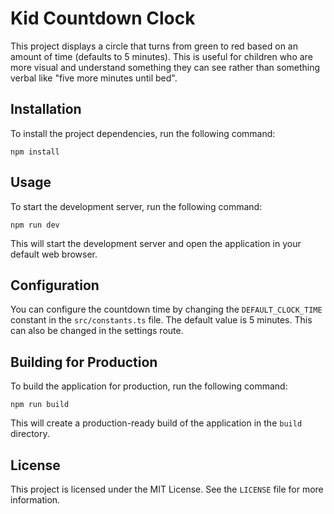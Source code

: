 # Kid Countdown Clock

This project displays a circle that turns from green to red based on an amount of time (defaults to 5 minutes). This is useful for children who are more visual and understand something they can see rather than something verbal like "five more minutes until bed".

## Installation

To install the project dependencies, run the following command:

```
npm install
```

## Usage

To start the development server, run the following command:

```
npm run dev
```

This will start the development server and open the application in your default web browser.

## Configuration

You can configure the countdown time by changing the `DEFAULT_CLOCK_TIME` constant in the `src/constants.ts` file. The default value is 5 minutes. This can also be changed in the settings route.

## Building for Production

To build the application for production, run the following command:

```
npm run build
```

This will create a production-ready build of the application in the `build` directory.

## License

This project is licensed under the MIT License. See the `LICENSE` file for more information.
